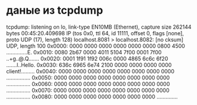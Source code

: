 # даные из tcpdump
tcpdump: listening on lo, link-type EN10MB (Ethernet), capture size 262144 bytes
00:45:20.409698 IP (tos 0x0, ttl 64, id 11111, offset 0, flags [none], proto UDP (17), length 128)
    localhost.8081 > localhost.8082: [no cksum] UDP, length 100
        0x0000:  0000 0000 0000 0000 0000 0000 0800 4500  ..............E.
        0x0010:  0080 2b67 0000 4011 5104 7f00 0001 7f00  ..+g..@.Q.......
        0x0020:  0001 1f91 1f92 006c 0000 4865 6c6c 6f20  .......l..Hello.
        0x0030:  636c 6965 6e74 2100 0000 0000 0000 0000  client!.........
        0x0040:  0000 0000 0000 0000 0000 0000 0000 0000  ................
        0x0050:  0000 0000 0000 0000 0000 0000 0000 0000  ................
        0x0060:  0000 0000 0000 0000 0000 0000 0000 0000  ................
        0x0070:  0000 0000 0000 0000 0000 0000 0000 0000  ................
        0x0080:  0000 0000 0000 0000 0000 0000 0000       ..............
